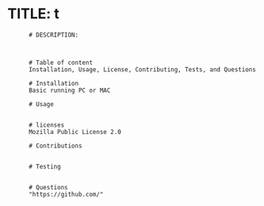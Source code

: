 # TITLE: t

          # DESCRIPTION: 
          
          

          # Table of content
          Installation, Usage, License, Contributing, Tests, and Questions

          # Installation
          Basic running PC or MAC

          # Usage
          

          # licenses
          Mozilla Public License 2.0

          # Contributions
          
          
          # Testing
          

          # Questions
          "https://github.com/"
             

